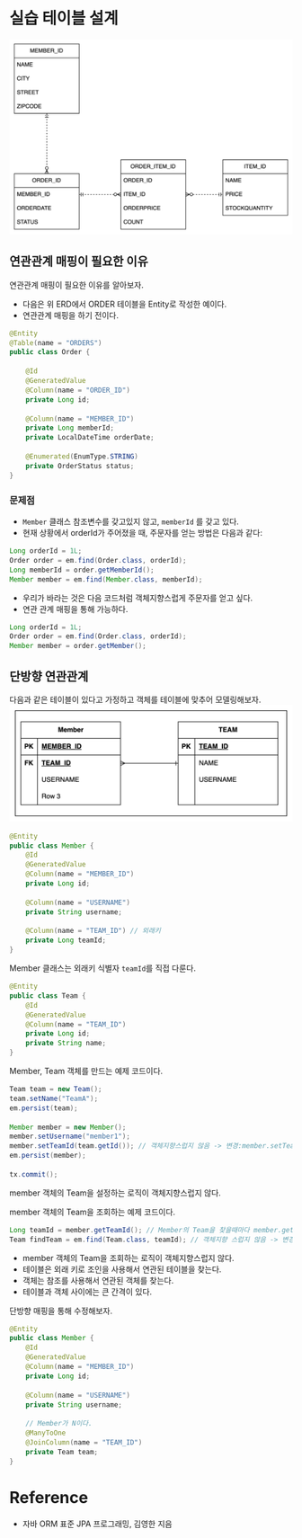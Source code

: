 # 실습 테이블 설계
![img.png](img/erd.png)

## 연관관계 매핑이 필요한 이유
연관관계 매핑이 필요한 이유를 알아보자.

- 다음은 위 ERD에서 ORDER 테이블을 Entity로 작성한 예이다.
- 연관관계 매핑을 하기 전이다.
```java
@Entity
@Table(name = "ORDERS")
public class Order {

    @Id
    @GeneratedValue
    @Column(name = "ORDER_ID")
    private Long id;

    @Column(name = "MEMBER_ID")
    private Long memberId;
    private LocalDateTime orderDate;

    @Enumerated(EnumType.STRING)
    private OrderStatus status;
}
```
### 문제점
- `Member` 클래스 참조변수를 갖고있지 않고, `memberId` 를 갖고 있다.
- 현재 상황에서 orderId가 주어졌을 때, 주문자를 얻는 방법은 다음과 같다:
```java
Long orderId = 1L;
Order order = em.find(Order.class, orderId);
Long memberId = order.getMemberId();
Member member = em.find(Member.class, memberId);
```
- 우리가 바라는 것은 다음 코드처럼 객체지향스럽게 주문자를 얻고 싶다.
- 연관 관계 매핑을 통해 가능하다.
```java
Long orderId = 1L;
Order order = em.find(Order.class, orderId);
Member member = order.getMember();
```

## 단방향 연관관계
다음과 같은 테이블이 있다고 가정하고 객체를 테이블에 맞추어 모델링해보자.
![img.png](img/erd2.png)

```java
@Entity
public class Member {
    @Id
    @GeneratedValue
    @Column(name = "MEMBER_ID")
    private Long id;

    @Column(name = "USERNAME")
    private String username;

    @Column(name = "TEAM_ID") // 외래키
    private Long teamId;
}
```
Member 클래스는 외래키 식별자 `teamId`를 직접 다룬다.

```java
@Entity
public class Team {
    @Id
    @GeneratedValue
    @Column(name = "TEAM_ID")
    private Long id;
    private String name;
}
```

Member, Team 객체를 만드는 예제 코드이다.
```java
Team team = new Team();
team.setName("TeamA");
em.persist(team);

Member member = new Member();
member.setUsername("member1");
member.setTeamId(team.getId()); // 객체지향스럽지 않음 -> 변경:member.setTeam(team)
em.persist(member);

tx.commit();
```
member 객체의 Team을 설정하는 로직이 객체지향스럽지 않다.

member 객체의 Team을 조회하는 예제 코드이다.

```java
Long teamId = member.getTeamId(); // Member의 Team을 찾을때마다 member.getTeamId()를 호출해야한다.
Team findTeam = em.find(Team.class, teamId); // 객체지향 스럽지 않음 -> 변경:member.getTeam();
```
- member 객체의 Team을 조회하는 로직이 객체지향스럽지 않다.
- 테이블은 외래 키로 조인을 사용해서 연관된 테이블을 찾는다.
- 객체는 참조를 사용해서 연관된 객체를 찾는다.
- 테이블과 객체 사이에는 큰 간격이 있다.

단방향 매핑을 통해 수정해보자.

```java
@Entity
public class Member {
    @Id
    @GeneratedValue
    @Column(name = "MEMBER_ID")
    private Long id;

    @Column(name = "USERNAME")
    private String username;
    
    // Member가 N이다.
    @ManyToOne
    @JoinColumn(name = "TEAM_ID")
    private Team team;
}
```


# Reference
- 자바 ORM 표준 JPA 프로그래밍, 김영한 지음
